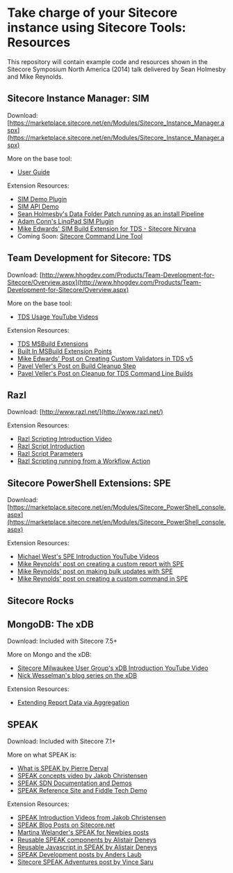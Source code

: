 # Take charge of your Sitecore instance using Sitecore Tools: Resources #

This repository will contain example code and resources shown in the Sitecore Symposium North America (2014) talk delivered by Sean Holmesby and Mike Reynolds.

## Sitecore Instance Manager: SIM ##

Download: [https://marketplace.sitecore.net/en/Modules/Sitecore_Instance_Manager.aspx](https://marketplace.sitecore.net/en/Modules/Sitecore_Instance_Manager.aspx)

More on the base tool:

 - [User Guide](http://alienlab.co.uk/sitecore-instance-manager/wiki/Documentation)

Extension Resources:

 - [SIM Demo Plugin](http://alienlab.co.uk/sitecore-instance-manager-demo-plugin/src)
 - [SIM API Demo](http://alienlab.co.uk/sitecore-instance-manager-api-demo/wiki/Home)
 - [Sean Holmesby's Data Folder Patch running as an install Pipeline](http://www.seanholmesby.com/datafolder-config-patch-for-sitecore-instance-manager-sim-installs/)
 - [Adam Conn's LinqPad SIM Plugin](https://github.com/adamconn/sitecore-sim-linqpad)
 - [Mike Edwards' SIM Build Extension for TDS - Sitecore Nirvana](https://github.com/HedgehogDevelopment/BuildExtensions/tree/master/Hedgehog.Tds.Build.Sim)
 - Coming Soon: [Sitecore Command Line Tool](http://alienlab.co.uk/sitecore-command-line-tool)

## Team Development for Sitecore: TDS ##

Download: [http://www.hhogdev.com/Products/Team-Development-for-Sitecore/Overview.aspx](http://www.hhogdev.com/Products/Team-Development-for-Sitecore/Overview.aspx)

More on the base tool:

 - [TDS Usage YouTube Videos](https://www.youtube.com/watch?v=Sbx7bk4UEO0&list=PLb9QmtmxCbhl1uzG_XJ37Sc9fhsJNLfaM)

Extension Resources:

 - [TDS MSBuild Extensions](https://github.com/HedgehogDevelopment/BuildExtensions)
 - [Built In MSBuild Extension Points](http://www.hhogdev.com/Products/Team-Development-for-Sitecore/~/media/Files/Products/Team_Development/TDS%20and%20Continuous%20Integration.ashx)
  - [Mike Edwards' Post on Creating Custom Validators in TDS v5](http://www.experimentsincode.com/?p=617)
 - [Pavel Veller's Post on Build Cleanup Step](http://jockstothecore.com/clean-up-after-tds-file-replacement/)
 - [Pavel Veller's Post on Cleanup for TDS Command Line Builds](http://jockstothecore.com/helping-tds-some-more/)

## Razl ##

Download: [http://www.razl.net/](http://www.razl.net/)

Extension Resources:

 - [Razl Scripting Introduction Video](https://www.youtube.com/watch?v=hmoYpGb0zQ4&index=8&list=PLb9QmtmxCbhm5RnL42g1Trmr9-z_ZP40J)
 - [Razl Script Introduction](http://www.experimentsincode.com/?p=608)
 - [Razl Script Parameters](http://www.experimentsincode.com/?p=664)
 - [Razl Scripting running from a Workflow Action](http://www.experimentsincode.com/?p=668)


## Sitecore PowerShell Extensions: SPE ##
Download: [https://marketplace.sitecore.net/en/Modules/Sitecore_PowerShell_console.aspx](https://marketplace.sitecore.net/en/Modules/Sitecore_PowerShell_console.aspx)

Extension Resources:

 - [Michael West's SPE Introduction YouTube Videos](https://www.youtube.com/watch?v=bVqa4DAANYk&list=PLph7ZchYd_nCypVZSNkudGwPFRqf1na0b)
 - [Mike Reynolds' post on creating a custom report with SPE](http://sitecorejunkie.com/2014/05/28/create-a-custom-report-in-sitecore-powershell-extensions/)
 - [Mike Reynolds' post on making bulk updates with SPE](http://sitecorejunkie.com/2014/06/02/make-bulk-item-updates-using-sitecore-powershell-extensions/)
 - [Mike Reynolds' post on creating a custom command in SPE](http://sitecorejunkie.com/2014/05/29/build-a-custom-command-in-sitecore-powershell-extensions/)


## Sitecore Rocks ##


## MongoDB: The xDB ##

Download: Included with Sitecore 7.5+

More on Mongo and the xDB:

 - [Sitecore Milwaukee User Group's xDB Introduction YouTube Video](https://www.youtube.com/watch?v=gWXxcZ9QKhU)
 - [Nick Wesselman's blog series on the xDB](http://www.techphoria414.com/Blog?tag=xDB)

Extension Resources:

 - [Extending Report Data via Aggregation](http://www.techphoria414.com/Blog/2014/August/One-Month-with-Sitecore-7-5-part-6)


## SPEAK ##
Download: Included with Sitecore 7.1+

More on what SPEAK is:

 - [What is SPEAK by Pierre Derval](http://www.dervalp.com/what-is-speak/)
 - [SPEAK concepts video by Jakob Christensen](https://www.youtube.com/watch?v=6843lPoAxvM)
 - [SPEAK SDN Documentation and Demos](http://sdn.sitecore.net/Reference/Sitecore%207/SPEAK.aspx)
 - [SPEAK Reference Site and Fiddle Tech Demo](https://www.youtube.com/watch?v=HvR6AGVJO-Y)

Extension Resources:

 - [SPEAK Introduction Videos from Jakob Christensen](https://www.youtube.com/watch?v=6843lPoAxvM&list=PLWIbrolNZWflnBq32WcxNejEgiT2lyEwG)
 - [SPEAK Blog Posts on Sitecore.net](http://www.sitecore.net/Learn/Blogs/Technical-Blogs/Jakob-Christensen.aspx?tag=b80c1fab-f0aa-4e46-bd5b-b6906e0d69cd)
 - [Martina Welander's SPEAK for Newbies posts](http://mhwelander.net/category/speak/)
 - [Reusable SPEAK components by Alistair Deneys](http://adeneys.wordpress.com/2014/08/03/reusable-speak-components/)
 - [Reusable Javascript in SPEAK by Alistair Deneys](http://adeneys.wordpress.com/2014/08/21/reusable-javascript-in-speak/)
 - [SPEAK Development posts by Anders Laub](http://laubplusco.net/category/sitecore-speak/)
 - [Sitecore SPEAK Adventures post by Vince Saru](http://geek.vincesaru.nl/sitecore/sitecore-speak-adventures/) 